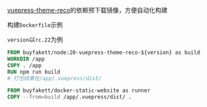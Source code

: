 [vuepress-theme-reco](https://github.com/vuepress-reco/vuepress-theme-reco)的依赖预下载镜像，方便自动化构建

构建`Dockerfile`示例

`version`以`rc.22`为例

```Dockerfile
FROM buyfakett/node:20-vuepress-theme-reco-${version} as build
WORKDIR /app
COPY . /app
RUN npm run build
# 打包结果在/app/.vuepress/dist/

FROM buyfakett/docker-static-website as runner
COPY --from=build /app/.vuepress/dist/ .
```
